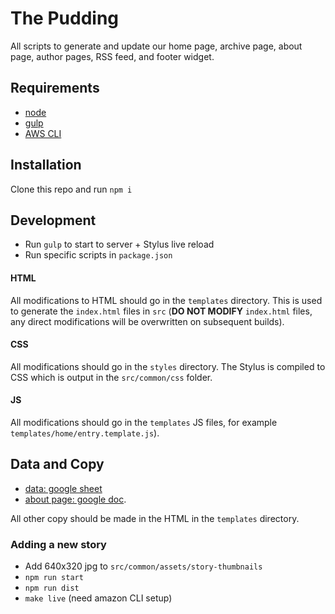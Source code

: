 # The Pudding

All scripts to generate and update our home page, archive page, about page, author pages, RSS feed, and footer widget.

## Requirements

- [node](https://nodejs.org)
- [gulp](https://gulpjs.com/)
- [AWS CLI](https://aws.amazon.com/cli/)

## Installation

Clone this repo and run `npm i`

## Development

- Run `gulp` to start to server + Stylus live reload
- Run specific scripts in `package.json`

#### HTML

All modifications to HTML should go in the `templates` directory. This is used
to generate the `index.html` files in `src` (**DO NOT MODIFY** `index.html`
files, any direct modifications will be overwritten on subsequent builds).

#### CSS

All modifications should go in the `styles` directory. The Stylus is compiled to CSS which is output in the `src/common/css` folder.

#### JS

All modifications should go in the `templates` JS files, for example `templates/home/entry.template.js`).

## Data and Copy

- [data: google sheet](https://docs.google.com/spreadsheets/d/157mDBFAmsOdkO9f7RgUSgrQm1dzrpB9V3nN5-cEIQN0/edit#gid=0)
- [about page: google doc](https://drive.google.com/open?id=1TRc-grkFei5z0JGVULkgRRV5dy4QU5-F1Lhh-Vd11mU).

All other copy should be made in the HTML in the `templates` directory.

### Adding a new story

- Add 640x320 jpg to `src/common/assets/story-thumbnails`
- `npm run start`
- `npm run dist`
- `make live` (need amazon CLI setup)
